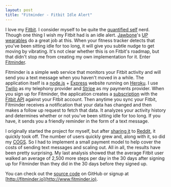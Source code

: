 ```yaml
---
layout: post
title: "Fitminder - Fitbit Idle Alert"
---
```


I love my [Fitbit](http://fitbit.com). I consider myself to be quite the [quantified self](http://quantifiedself.com) nerd. Though one thing I wish my Fitbit had is an idle alert. [Jawbone](http://jawbone.com)'s [UP wearables](https://jawbone.com/up) do a great job at this. When your fitness tracker detects that you've been sitting idle for too long, it will give you subtle nudge to get moving by vibrating. It's not clear whether this is on Fitbit's roadmap, but that didn't stop me from creating my own implementation for it. Enter [Fitminder](http://www.fitminder.io).

Fitminder is a simple web service that monitors your Fitbit activity and will send you a text message when you haven't moved in a while. The application itself is a [node.js](http://nodejs.org) + [Express](http://expressjs.com) website running on [Heroku](http://heroku.com). I use [Twilio](http://twilio.com) as my telephony provider and [Stripe](http://stripe.com) as my payments provider. When you sign up for Fitminder, the application creates a [subscription](http://wiki.fitbit.com/display/API/Fitbit+Subscriptions+API) with the [Fitbit API](http://dev.fitbit.com) against your Fitbit account. Then anytime you sync your Fitbit, Fitminder receives a notification that your data has changed and then makes a follow up request to fetch that data. It analyzes your activity history and determines whether or not you've been sitting idle for too long. If you have, it sends you a friendly reminder in the form of a text message.

I originally started the project for myself, but after [sharing it](http://www.reddit.com/r/fitbit/comments/31jecl/fitminder_an_idle_alert_for_your_fitbit/) to [Reddit](http://reddit.com), it quickly took off. The number of users quickly grew and, along with it, so did my [COGS](http://en.wikipedia.org/wiki/Cost_of_goods_sold). So I had to implement a small payment model to help cover the costs of sending text messages and scaling out. All in all, the results have been pretty surprising. My last analysis showed that the average Fitbit user walked an average of 2,500 more steps per day in the 30 days after signing up for Fitminder than they did in the 30 days before they signed up.

You can check out the [source code](http://github.com/mbmccormick/fitminder) on GitHub or signup at [http://fitminder.io](http://www.fitminder.io).
